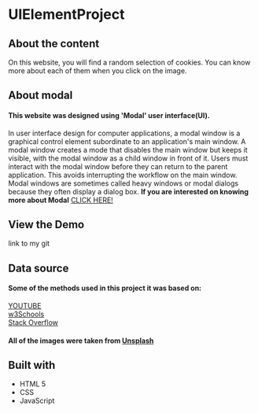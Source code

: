# UIElementProject

## About the content
On this website, you will find a random selection of cookies. You can know more about each of them when you click on the image.

## About modal
#### This website was designed using 'Modal' user interface(UI).
In user interface design for computer applications, a modal window is a graphical control element subordinate to an application's main window.
A modal window creates a mode that disables the main window but keeps it visible, with the modal window as a child window in front of it. Users must interact with the modal window before they can return to the parent application. This avoids interrupting the workflow on the main window. Modal windows are sometimes called heavy windows or modal dialogs because they often display a dialog box.
**If you are interested on knowing more about Modal** [CLICK HERE!](https://en.wikipedia.org/wiki/Modal_window)

## View the Demo
link to my git


## Data source
#### Some of the methods used in this project it was based on:
[YOUTUBE](www.youtube.com)  
[w3Schools](www.w3schools.com)  
[Stack Overflow](www.stackoverflow.com)  

#### All of the images were taken from [Unsplash](https://unsplash.com/)

## Built with
+ HTML 5
+ CSS
+ JavaScript

